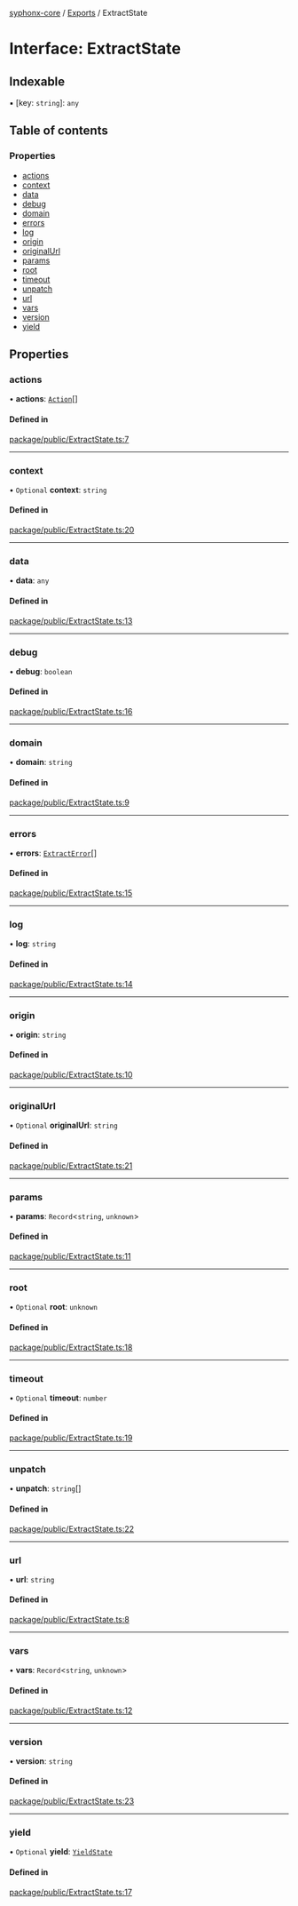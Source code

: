 [syphonx-core](../README.md) / [Exports](../modules.md) / ExtractState

# Interface: ExtractState

## Indexable

▪ [key: `string`]: `any`

## Table of contents

### Properties

- [actions](ExtractState.md#actions)
- [context](ExtractState.md#context)
- [data](ExtractState.md#data)
- [debug](ExtractState.md#debug)
- [domain](ExtractState.md#domain)
- [errors](ExtractState.md#errors)
- [log](ExtractState.md#log)
- [origin](ExtractState.md#origin)
- [originalUrl](ExtractState.md#originalurl)
- [params](ExtractState.md#params)
- [root](ExtractState.md#root)
- [timeout](ExtractState.md#timeout)
- [unpatch](ExtractState.md#unpatch)
- [url](ExtractState.md#url)
- [vars](ExtractState.md#vars)
- [version](ExtractState.md#version)
- [yield](ExtractState.md#yield)

## Properties

### actions

• **actions**: [`Action`](../modules.md#action)[]

#### Defined in

[package/public/ExtractState.ts:7](https://github.com/dtempx/syphonx-core/blob/1f6e1bf/package/public/ExtractState.ts#L7)

___

### context

• `Optional` **context**: `string`

#### Defined in

[package/public/ExtractState.ts:20](https://github.com/dtempx/syphonx-core/blob/1f6e1bf/package/public/ExtractState.ts#L20)

___

### data

• **data**: `any`

#### Defined in

[package/public/ExtractState.ts:13](https://github.com/dtempx/syphonx-core/blob/1f6e1bf/package/public/ExtractState.ts#L13)

___

### debug

• **debug**: `boolean`

#### Defined in

[package/public/ExtractState.ts:16](https://github.com/dtempx/syphonx-core/blob/1f6e1bf/package/public/ExtractState.ts#L16)

___

### domain

• **domain**: `string`

#### Defined in

[package/public/ExtractState.ts:9](https://github.com/dtempx/syphonx-core/blob/1f6e1bf/package/public/ExtractState.ts#L9)

___

### errors

• **errors**: [`ExtractError`](ExtractError.md)[]

#### Defined in

[package/public/ExtractState.ts:15](https://github.com/dtempx/syphonx-core/blob/1f6e1bf/package/public/ExtractState.ts#L15)

___

### log

• **log**: `string`

#### Defined in

[package/public/ExtractState.ts:14](https://github.com/dtempx/syphonx-core/blob/1f6e1bf/package/public/ExtractState.ts#L14)

___

### origin

• **origin**: `string`

#### Defined in

[package/public/ExtractState.ts:10](https://github.com/dtempx/syphonx-core/blob/1f6e1bf/package/public/ExtractState.ts#L10)

___

### originalUrl

• `Optional` **originalUrl**: `string`

#### Defined in

[package/public/ExtractState.ts:21](https://github.com/dtempx/syphonx-core/blob/1f6e1bf/package/public/ExtractState.ts#L21)

___

### params

• **params**: `Record`\<`string`, `unknown`\>

#### Defined in

[package/public/ExtractState.ts:11](https://github.com/dtempx/syphonx-core/blob/1f6e1bf/package/public/ExtractState.ts#L11)

___

### root

• `Optional` **root**: `unknown`

#### Defined in

[package/public/ExtractState.ts:18](https://github.com/dtempx/syphonx-core/blob/1f6e1bf/package/public/ExtractState.ts#L18)

___

### timeout

• `Optional` **timeout**: `number`

#### Defined in

[package/public/ExtractState.ts:19](https://github.com/dtempx/syphonx-core/blob/1f6e1bf/package/public/ExtractState.ts#L19)

___

### unpatch

• **unpatch**: `string`[]

#### Defined in

[package/public/ExtractState.ts:22](https://github.com/dtempx/syphonx-core/blob/1f6e1bf/package/public/ExtractState.ts#L22)

___

### url

• **url**: `string`

#### Defined in

[package/public/ExtractState.ts:8](https://github.com/dtempx/syphonx-core/blob/1f6e1bf/package/public/ExtractState.ts#L8)

___

### vars

• **vars**: `Record`\<`string`, `unknown`\>

#### Defined in

[package/public/ExtractState.ts:12](https://github.com/dtempx/syphonx-core/blob/1f6e1bf/package/public/ExtractState.ts#L12)

___

### version

• **version**: `string`

#### Defined in

[package/public/ExtractState.ts:23](https://github.com/dtempx/syphonx-core/blob/1f6e1bf/package/public/ExtractState.ts#L23)

___

### yield

• `Optional` **yield**: [`YieldState`](YieldState.md)

#### Defined in

[package/public/ExtractState.ts:17](https://github.com/dtempx/syphonx-core/blob/1f6e1bf/package/public/ExtractState.ts#L17)
